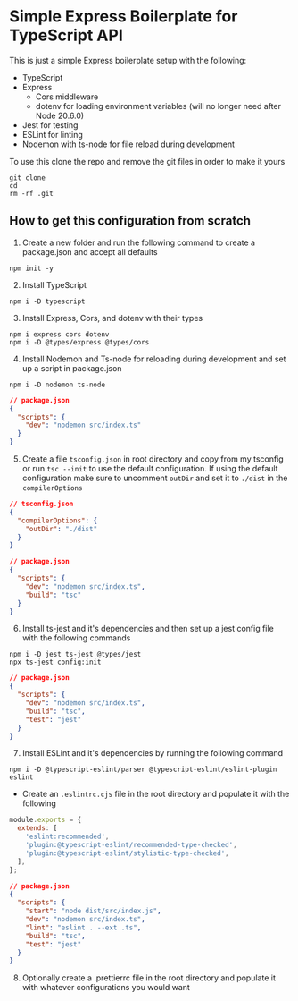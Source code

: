 # Simple Express Boilerplate for TypeScript API

This is just a simple Express boilerplate setup with the following:

- TypeScript
- Express
  - Cors middleware
  - dotenv for loading environment variables (will no longer need after Node 20.6.0)
- Jest for testing
- ESLint for linting
- Nodemon with ts-node for file reload during development

To use this clone the repo and remove the git files in order to make it yours

```
git clone
cd
rm -rf .git
```

## How to get this configuration from scratch

1. Create a new folder and run the following command to create a package.json and accept all defaults

```
npm init -y
```

2. Install TypeScript

```
npm i -D typescript
```

3. Install Express, Cors, and dotenv with their types

```
npm i express cors dotenv
npm i -D @types/express @types/cors
```

4. Install Nodemon and Ts-node for reloading during development and set up a script in package.json

```
npm i -D nodemon ts-node
```

```json
// package.json
{
  "scripts": {
    "dev": "nodemon src/index.ts"
  }
}
```

5. Create a file `tsconfig.json` in root directory and copy from my tsconfig or run `tsc --init` to use the default configuration. If using the default configuration make sure to uncomment `outDir` and set it to `./dist` in the `compilerOptions`

```json
// tsconfig.json
{
  "compilerOptions": {
    "outDir": "./dist"
  }
}
```

```json
// package.json
{
  "scripts": {
    "dev": "nodemon src/index.ts",
    "build": "tsc"
  }
}
```

6. Install ts-jest and it's dependencies and then set up a jest config file with the following commands

```
npm i -D jest ts-jest @types/jest
npx ts-jest config:init
```

```json
// package.json
{
  "scripts": {
    "dev": "nodemon src/index.ts",
    "build": "tsc",
    "test": "jest"
  }
}
```

7. Install ESLint and it's dependencies by running the following command

```
npm i -D @typescript-eslint/parser @typescript-eslint/eslint-plugin eslint
```

- Create an `.eslintrc.cjs` file in the root directory and populate it with the following

```javascript
module.exports = {
  extends: [
    'eslint:recommended',
    'plugin:@typescript-eslint/recommended-type-checked',
    'plugin:@typescript-eslint/stylistic-type-checked',
  ],
};
```

```json
// package.json
{
  "scripts": {
    "start": "node dist/src/index.js",
    "dev": "nodemon src/index.ts",
    "lint": "eslint . --ext .ts",
    "build": "tsc",
    "test": "jest"
  }
}
```

8. Optionally create a .prettierrc file in the root directory and populate it with whatever configurations you would want

